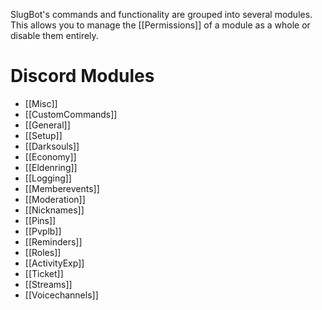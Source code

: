 SlugBot's commands and functionality are grouped into several modules. This allows you to manage the [[Permissions]] of a module as a whole or disable them entirely.
# Discord Modules
- [[Misc]]
- [[CustomCommands]]
- [[General]]
- [[Setup]]
- [[Darksouls]]
- [[Economy]]
- [[Eldenring]]
- [[Logging]]
- [[Memberevents]]
- [[Moderation]]
- [[Nicknames]]
- [[Pins]]
- [[Pvplb]]
- [[Reminders]]
- [[Roles]]
- [[ActivityExp]]
- [[Ticket]]
- [[Streams]]
- [[Voicechannels]]